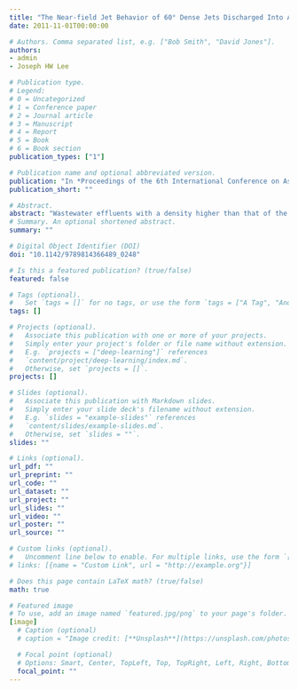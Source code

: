 ```yaml
---
title: "The Near-field Jet Behavior of 60° Dense Jets Discharged Into A Perpendicular Crossflow"
date: 2011-11-01T00:00:00

# Authors. Comma separated list, e.g. ["Bob Smith", "David Jones"].
authors: 
- admin
- Joseph HW Lee

# Publication type.
# Legend:
# 0 = Uncategorized
# 1 = Conference paper
# 2 = Journal article
# 3 = Manuscript
# 4 = Report
# 5 = Book
# 6 = Book section
publication_types: ["1"]

# Publication name and optional abbreviated version.
publication: "In *Proceedings of the 6th International Conference on Asian and Pacific Coasts*, 2065-2075. World Scientific"
publication_short: ""

# Abstract.
abstract: "Wastewater effluents with a density higher than that of the environment are often discharged into coastal waters in the form of submerged dense jets. Examples include brine discharge from desalination plants and cooled water from liquefied natural gas plants. In general, there exists an ambient current which can approach the jet at an arbitrary angle; the resulting dense jet will then have a three-dimensional trajectory. We present an experimental investigation on 60° dense jets discharged into a perpendicular current. The tracer concentration field is measured at selected cross-sections using the Laser induced-fluorescence (LIF) method. Jet detrainment from the dense jet is observed; the detrained jet fluid is advected horizontally downstream by the crossflow. Compared to predictions of a validated integral jet model that does not account for jet detrainment, it is found that the horizontal jet penetration in the momentum plane is consistently under-predicted by about 35 percent, while the jet trajectory in the buoyancy plane and the near field dilution in the bent-over dense jet are reasonably well-predicted."
# Summary. An optional shortened abstract.
summary: ""

# Digital Object Identifier (DOI)
doi: "10.1142/9789814366489_0248"

# Is this a featured publication? (true/false)
featured: false

# Tags (optional).
#   Set `tags = []` for no tags, or use the form `tags = ["A Tag", "Another Tag"]` for one or more tags.
tags: []

# Projects (optional).
#   Associate this publication with one or more of your projects.
#   Simply enter your project's folder or file name without extension.
#   E.g. `projects = ["deep-learning"]` references 
#   `content/project/deep-learning/index.md`.
#   Otherwise, set `projects = []`.
projects: []

# Slides (optional).
#   Associate this publication with Markdown slides.
#   Simply enter your slide deck's filename without extension.
#   E.g. `slides = "example-slides"` references 
#   `content/slides/example-slides.md`.
#   Otherwise, set `slides = ""`.
slides: ""

# Links (optional).
url_pdf: ""
url_preprint: ""
url_code: ""
url_dataset: ""
url_project: ""
url_slides: ""
url_video: ""
url_poster: ""
url_source: ""

# Custom links (optional).
#   Uncomment line below to enable. For multiple links, use the form `[{...}, {...}, {...}]`.
# links: [{name = "Custom Link", url = "http://example.org"}]

# Does this page contain LaTeX math? (true/false)
math: true

# Featured image
# To use, add an image named `featured.jpg/png` to your page's folder. 
[image]
  # Caption (optional)
  # caption = "Image credit: [**Unsplash**](https://unsplash.com/photos/jdD8gXaTZsc)"

  # Focal point (optional)
  # Options: Smart, Center, TopLeft, Top, TopRight, Left, Right, BottomLeft, Bottom, BottomRight
  focal_point: ""
---
```


